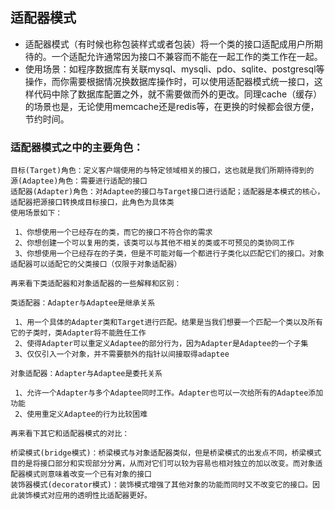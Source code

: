 ## 适配器模式
- 适配器模式（有时候也称包装样式或者包装）将一个类的接口适配成用户所期待的。一个适配允许通常因为接口不兼容而不能在一起工作的类工作在一起。
- 使用场景：如程序数据库有关联mysql、mysqli、pdo、sqlite、postgresql等操作，而你需要根据情况换数据库操作时，可以使用适配器模式统一接口，这样代码中除了数据库配置之外，就不需要做而外的更改。同理cache（缓存）的场景也是，无论使用memcache还是redis等，在更换的时候都会很方便，节约时间。

### 适配器模式之中的主要角色：
    
    目标(Target)角色：定义客户端使用的与特定领域相关的接口，这也就是我们所期待得到的
    源(Adaptee)角色：需要进行适配的接口
    适配器(Adapter)角色：对Adaptee的接口与Target接口进行适配；适配器是本模式的核心，适配器把源接口转换成目标接口，此角色为具体类
    使用场景如下：
    
     1、你想使用一个已经存在的类，而它的接口不符合你的需求
     2、你想创建一个可以复用的类，该类可以与其他不相关的类或不可预见的类协同工作
     3、你想使用一个已经存在的子类，但是不可能对每一个都进行子类化以匹配它们的接口。对象适配器可以适配它的父类接口（仅限于对象适配器）
    
    再来看下类适配器和对象适配器的一些解释和区别：
    
    类适配器：Adapter与Adaptee是继承关系
    
     1、用一个具体的Adapter类和Target进行匹配。结果是当我们想要一个匹配一个类以及所有它的子类时，类Adapter将不能胜任工作
     2、使得Adapter可以重定义Adaptee的部分行为，因为Adapter是Adaptee的一个子集
     3、仅仅引入一个对象，并不需要额外的指针以间接取得adaptee
    
    对象适配器：Adapter与Adaptee是委托关系
    
     1、允许一个Adapter与多个Adaptee同时工作。Adapter也可以一次给所有的Adaptee添加功能
     2、使用重定义Adaptee的行为比较困难
    
    再来看下其它和适配器模式的对比：
    
    桥梁模式(bridge模式)：桥梁模式与对象适配器类似，但是桥梁模式的出发点不同，桥梁模式目的是将接口部分和实现部分分离，从而对它们可以较为容易也相对独立的加以改变。而对象适配器模式则意味着改变一个已有对象的接口
    装饰器模式(decorator模式)：装饰模式增强了其他对象的功能而同时又不改变它的接口。因此装饰模式对应用的透明性比适配器更好。